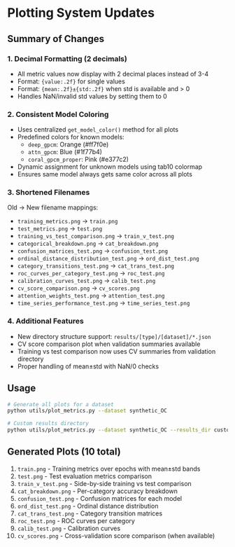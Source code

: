 # Plotting System Updates

## Summary of Changes

### 1. Decimal Formatting (2 decimals)
- All metric values now display with 2 decimal places instead of 3-4
- Format: `{value:.2f}` for single values
- Format: `{mean:.2f}±{std:.2f}` when std is available and > 0
- Handles NaN/invalid std values by setting them to 0

### 2. Consistent Model Coloring
- Uses centralized `get_model_color()` method for all plots
- Predefined colors for known models:
  - `deep_gpcm`: Orange (#ff7f0e)
  - `attn_gpcm`: Blue (#1f77b4)
  - `coral_gpcm_proper`: Pink (#e377c2)
- Dynamic assignment for unknown models using tab10 colormap
- Ensures same model always gets same color across all plots

### 3. Shortened Filenames
Old → New filename mappings:
- `training_metrics.png` → `train.png`
- `test_metrics.png` → `test.png`
- `training_vs_test_comparison.png` → `train_v_test.png`
- `categorical_breakdown.png` → `cat_breakdown.png`
- `confusion_matrices_test.png` → `confusion_test.png`
- `ordinal_distance_distribution_test.png` → `ord_dist_test.png`
- `category_transitions_test.png` → `cat_trans_test.png`
- `roc_curves_per_category_test.png` → `roc_test.png`
- `calibration_curves_test.png` → `calib_test.png`
- `cv_score_comparison.png` → `cv_scores.png`
- `attention_weights_test.png` → `attention_test.png`
- `time_series_performance_test.png` → `time_series_test.png`

### 4. Additional Features
- New directory structure support: `results/[type]/[dataset]/*.json`
- CV score comparison plot when validation summaries available
- Training vs test comparison now uses CV summaries from validation directory
- Proper handling of mean±std with NaN/0 checks

## Usage

```bash
# Generate all plots for a dataset
python utils/plot_metrics.py --dataset synthetic_OC

# Custom results directory
python utils/plot_metrics.py --dataset synthetic_OC --results_dir custom_results
```

## Generated Plots (10 total)
1. `train.png` - Training metrics over epochs with mean±std bands
2. `test.png` - Test evaluation metrics comparison
3. `train_v_test.png` - Side-by-side training vs test comparison
4. `cat_breakdown.png` - Per-category accuracy breakdown
5. `confusion_test.png` - Confusion matrices for each model
6. `ord_dist_test.png` - Ordinal distance distribution
7. `cat_trans_test.png` - Category transition matrices
8. `roc_test.png` - ROC curves per category
9. `calib_test.png` - Calibration curves
10. `cv_scores.png` - Cross-validation score comparison (when available)